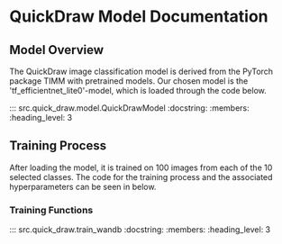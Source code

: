 # QuickDraw Model Documentation

## Model Overview

The QuickDraw image classification model is derived from the PyTorch package TIMM with pretrained models. 
Our chosen model is the 'tf_efficientnet_lite0'-model, which is loaded through the code below. 

::: src.quick_draw.model.QuickDrawModel
    :docstring: 
    :members:
    :heading_level: 3

## Training Process

After loading the model, it is trained on 100 images from each of the 10 selected classes. The code for the training process and the associated hyperparameters can be seen in below. 

### Training Functions

::: src.quick_draw.train_wandb
    :docstring:
    :members:
    :heading_level: 3